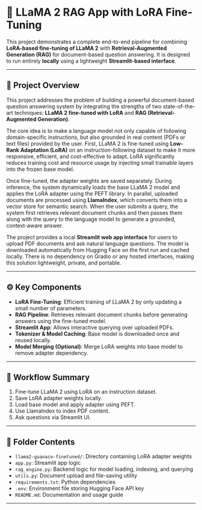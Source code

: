 # 🦙 LLaMA 2 RAG App with LoRA Fine-Tuning

This project demonstrates a complete end-to-end pipeline for combining **LoRA-based fine-tuning of LLaMA 2** with **Retrieval-Augmented Generation (RAG)** for document-based question answering. It is designed to run entirely **locally** using a lightweight **Streamlit-based interface**.

---

## 📘 Project Overview

This project addresses the problem of building a powerful document-based question answering system by integrating the strengths of two state-of-the-art techniques: **LLaMA 2 fine-tuned with LoRA** and **RAG (Retrieval-Augmented Generation)**.

The core idea is to make a language model not only capable of following domain-specific instructions, but also grounded in real content (PDFs or text files) provided by the user. First, LLaMA 2 is fine-tuned using **Low-Rank Adaptation (LoRA)** on an instruction-following dataset to make it more responsive, efficient, and cost-effective to adapt. LoRA significantly reduces training cost and resource usage by injecting small trainable layers into the frozen base model.

Once fine-tuned, the adapter weights are saved separately. During inference, the system dynamically loads the base LLaMA 2 model and applies the LoRA adapter using the PEFT library. In parallel, uploaded documents are processed using **LlamaIndex**, which converts them into a vector store for semantic search. When the user submits a query, the system first retrieves relevant document chunks and then passes them along with the query to the language model to generate a grounded, context-aware answer.

The project provides a local **Streamlit web app interface** for users to upload PDF documents and ask natural language questions. The model is downloaded automatically from Hugging Face on the first run and cached locally. There is no dependency on Gradio or any hosted interfaces, making this solution lightweight, private, and portable.

---

## ⚙️ Key Components

- **LoRA Fine-Tuning**: Efficient training of LLaMA 2 by only updating a small number of parameters.
- **RAG Pipeline**: Retrieves relevant document chunks before generating answers using the fine-tuned model.
- **Streamlit App**: Allows interactive querying over uploaded PDFs.
- **Tokenizer & Model Caching**: Base model is downloaded once and reused locally.
- **Model Merging (Optional)**: Merge LoRA weights into base model to remove adapter dependency.

---

## 🧠 Workflow Summary

1. Fine-tune LLaMA 2 using LoRA on an instruction dataset.
2. Save LoRA adapter weights locally.
3. Load base model and apply adapter using PEFT.
4. Use LlamaIndex to index PDF content.
5. Ask questions via Streamlit UI.

---

## 📂 Folder Contents

- `llama2-guanaco-finetuned/`: Directory containing LoRA adapter weights
- `app.py`: Streamlit app logic
- `rag_engine.py`: Backend logic for model loading, indexing, and querying
- `utils.py`: Document upload and file-saving utility
- `requirements.txt`: Python dependencies
- `.env`: Environment file storing Hugging Face API key
- `README.md`: Documentation and usage guide

---
